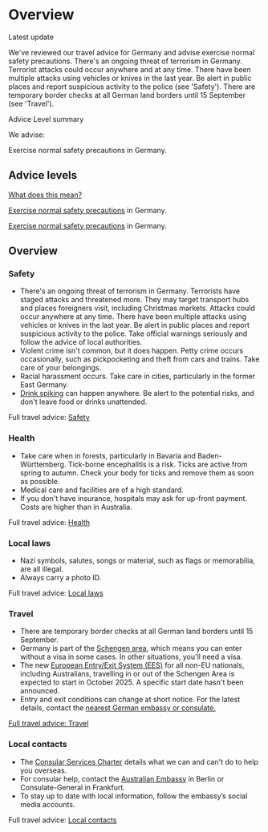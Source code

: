 # Overview

Latest update

We've reviewed our travel advice for Germany and advise exercise normal safety precautions. There's an ongoing threat of terrorism in Germany. Terrorist attacks could occur anywhere and at any time. There have been multiple attacks using vehicles or knives in the last year. Be alert in public places and report suspicious activity to the police (see 'Safety'). There are temporary border checks at all German land borders until 15 September (see 'Travel').

Advice Level summary

We advise:

Exercise normal safety precautions in Germany.

## Advice levels

[What does this mean?](/before-you-go/travel-advice-explained/)

[Exercise normal safety precautions](https://www.smartraveller.gov.au/consular-services/travel-advice-explained#level1) in Germany.

[Exercise normal safety precautions](https://www.smartraveller.gov.au/consular-services/travel-advice-explained#level1) in Germany.

## Overview

### Safety

* There's an ongoing threat of terrorism in Germany. Terrorists have staged attacks and threatened more. They may target transport hubs and places foreigners visit, including Christmas markets. Attacks could occur anywhere at any time. There have been multiple attacks using vehicles or knives in the last year. Be alert in public places and report suspicious activity to the police. Take official warnings seriously and follow the advice of local authorities.
* Violent crime isn't common, but it does happen. Petty crime occurs occasionally, such as pickpocketing and theft from cars and trains. Take care of your belongings.
* Racial harassment occurs. Take care in cities, particularly in the former East Germany.
* [Drink spiking](/before-you-go/safety/partying "Partying safely") can happen anywhere. Be alert to the potential risks, and don't leave food or drinks unattended.

Full travel advice: [Safety](#safety)

### Health

* Take care when in forests, particularly in Bavaria and Baden-Württemberg. Tick-borne encephalitis is a risk. Ticks are active from spring to autumn. Check your body for ticks and remove them as soon as possible.
* Medical care and facilities are of a high standard.
* If you don't have insurance, hospitals may ask for up-front payment. Costs are higher than in Australia.

Full travel advice: [Health](#health)

### Local laws

* Nazi symbols, salutes, songs or material, such as flags or memorabilia, are all illegal.
* Always carry a photo ID.

Full travel advice: [Local laws](#local-laws)

### Travel

* There are temporary border checks at all German land borders until 15 September.
* Germany is part of the [Schengen area](/before-you-go/the-basics/schengen "Visas and entry requirements in Europe and the Schengen Area"), which means you can enter without a visa in some cases. In other situations, you'll need a visa.
* The new [European Entry/Exit System (EES)](https://travel-europe.europa.eu/ees_en) for all non-EU nationals, including Australians, travelling in or out of the Schengen Area is expected to start in October 2025. A specific start date hasn't been announced.
* Entry and exit conditions can change at short notice. For the latest details, contact the [nearest German embassy or consulate.](https://protocol.dfat.gov.au/Public/Missions/75)

[Full travel advice: Travel](#travel)

### Local contacts

* The [Consular Services Charter](/consular-services/consular-services-charter "Consular Services Charter") details what we can and can't do to help you overseas.
* For consular help, contact the [Australian Embassy](https://germany.embassy.gov.au/) in Berlin or Consulate-General in Frankfurt.
* To stay up to date with local information, follow the embassy’s social media accounts.

Full travel advice: [Local contacts](#local-contacts)